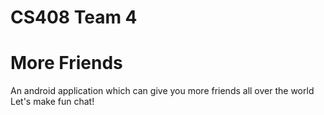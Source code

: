 # CS408 Team 4
# More Friends
An android application which can give you more friends all over the world
Let's make fun chat!
